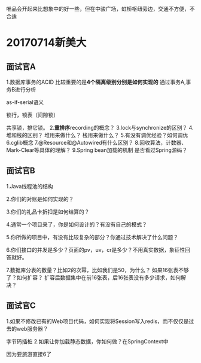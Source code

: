 唯品会开起来比想象中的好一些，但在中骏广场，虹桥枢纽旁边，交通不方便，不合适

# 20170714新美大 #
## 面试官A ##
1.数据库事务的ACID
比较重要的是**4个隔离级别分别是如何实现的**
通过事务A,事务B进行分析

as-if-serial语义

锁行，锁表（间隙锁）

共享锁，排它锁。
2.**重排序**recording的概念？
3.lock与synchronize的区别？
4.堆和栈的区别？
堆用来做什么？
栈用来做什么？
5.有没有调优经验？如何调优
6.cglib概念
7.@Resource和@Autowired有什么区别？
8.回收算法，计数器、Mark-Clear等具体的理解？
9.Spring bean加载的机制
是否看过Spring源码？

## 面试官B ##
1.Java线程池的结构

2.你们的对账是如何实现的？

3.你们的礼品卡折扣是如何结算的？

4.通常一个项目来了，你是如何设计的？有没有自己的模式？

5.你所做的项目中，有没有比较复杂的部分？你通过技术解决了什么问题？

6.你们接口的并发是多少？页面的pv，uv，cr是多少？不用真实数据，象征性回答就好。

7.数据库分表的数量？比如2的次幂，比如我们是50，为什么？
如果16张表不够了？如何扩容？
扩容后数据集中在前16张表，后16张表没有多少请求，如何解决？


## 面试官C ##
1.如果不修改已有的Web项目代码，如何实现将Session写入redis，而不仅仅是过去的web服务器？

字节码插桩
2.如果让你加载静态数据，你如何做？在SpringContext中


因为要旅游直接6了